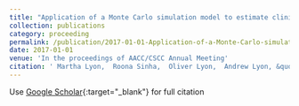 ```yaml
---
title: "Application of a Monte Carlo simulation model to estimate clinical risk associated with the analytic performance of point of care INR devices"
collection: publications
category: proceeding
permalink: /publication/2017-01-01-Application-of-a-Monte-Carlo-simulation-model-to-estimate-clinical-risk-associated-with-the-analytic-performance-of-point-of-care-INR-devices
date: 2017-01-01
venue: 'In the proceedings of AACC/CSCC Annual Meeting'
citation: ' Martha Lyon,  Roona Sinha,  Oliver Lyon,  Andrew Lyon, &quot;Application of a Monte Carlo simulation model to estimate clinical risk associated with the analytic performance of point of care INR devices.&quot; In the proceedings of AACC/CSCC Annual Meeting, 2017.'
---
```

Use [Google Scholar](https://scholar.google.com/scholar?q=Application+of+a+Monte+Carlo+simulation+model+to+estimate+clinical+risk+associated+with+the+analytic+performance+of+point+of+care+INR+devices){:target="_blank"} for full citation